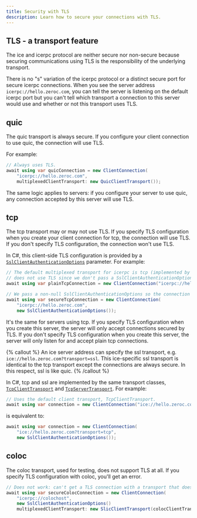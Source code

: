 ```yaml
---
title: Security with TLS
description: Learn how to secure your connections with TLS.
---
```


## TLS - a transport feature

The ice and icerpc protocol are neither secure nor non-secure because securing communications using TLS is the
responsibility of the underlying transport.

There is no "s" variation of the icerpc protocol or a distinct secure port for secure icerpc connections. When you see
the server address `icerpc://hello.zeroc.com`, you can tell the server is listening on the default icerpc port but you
can't tell which transport a connection to this server would use and whether or not this transport uses TLS.

## quic

The quic transport is always secure. If you configure your client connection to use quic, the connection will use TLS.

For example:

```csharp
// Always uses TLS.
await using var quicConnection = new ClientConnection(
    "icerpc://hello.zeroc.com",
    multiplexedClientTransport: new QuicClientTransport());
```

The same logic applies to servers: if you configure your server to use quic, any connection accepted by this server will
use TLS.

## tcp

The tcp transport may or may not use TLS. If you specify TLS configuration when you create your client connection for
tcp, the connection will use TLS. If you don't specify TLS configuration, the connection won't use TLS.

In C#, this client-side TLS configuration is provided by a
[`SslClientAuthenticationOptions`][ssl-client-authentication-options] parameter. For example:

```csharp
// The default multiplexed transport for icerpc is tcp (implemented by TcpClientTransport). This connection
// does not use TLS since we don't pass a SslClientAuthenticationOptions parameter.
await using var plainTcpConnection = new ClientConnection("icerpc://hello.zeroc.com");

// We pass a non-null SslClientAuthenticationOptions so the connection uses TLS.
await using var secureTcpConnection = new ClientConnection(
    "icerpc://hello.zeroc.com",
    new SslClientAuthenticationOptions());
```

It's the same for servers using tcp. If you specify TLS configuration when you create this server, the server will only
accept connections secured by TLS. If you don't specify TLS configuration when you create this server, the server will
only listen for and accept plain tcp connections.

{% callout %}
An ice server address can specify the ssl transport, e.g. `ice://hello.zeroc.com?transport=ssl`. This ice-specific ssl
transport is identical to the tcp transport except the connections are always secure. In this respect, ssl is like quic.
{% /callout %}

In C#, tcp and ssl are implemented by the same transport classes, [`TcpClientTransport`][tcp-client-transport] and
[`TcpServerTransport`][tcp-server-transport]. For example:

```csharp
// Uses the default client transport, TcpClientTransport.
await using var connection = new ClientConnection("ice://hello.zeroc.com?transport=ssl");
```

is equivalent to:

```csharp
await using var connection = new ClientConnection(
    "ice://hello.zeroc.com?transport=tcp",
    new SslClientAuthenticationOptions());
```

## coloc

The coloc transport, used for testing, does not support TLS at all. If you specify TLS configuration with coloc, you'll
get an error.

```csharp
// Does not work: can't get a TLS connection with a transport that doesn't support TLS.
await using var secureColocConnection = new ClientConnection(
    "icerpc://colochost",
    new SslClientAuthenticationOptions()
    multiplexedClientTransport: new SlicClientTransport(colocClientTransport)
```

[ssl-client-authentication-options]: https://learn.microsoft.com/en-us/dotnet/api/system.net.security.sslclientauthenticationoptions
[tcp-client-transport]: csharp:IceRpc.Transports.Tcp.TcpClientTransport
[tcp-server-transport]: csharp:IceRpc.Transports.Tcp.TcpServerTransport
